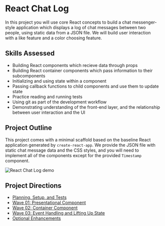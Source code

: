 # React Chat Log
In this project you will use core React concepts to build a chat messenger-style application which displays a log of chat messages between two people, using static data from a JSON file. We will build user interaction with a like feature and a color choosing feature. 

## Skills Assessed
- Building React components which recieve data through props
- Building React container components which pass information to their subcomponents
- Initializing and using state within a component
- Passing callback functions to child components and use them to update state
- Practice reading and running tests
- Using git as part of the development workflow
- Demonstrating understanding of the front-end layer, and the relationship between user interaction and the UI

## Project Outline
This project comes with a minimal scaffold based on the baseline React application generated by `create-react-app`. We provide the JSON file with static chat message data and the CSS styles, and you will need to implement all of the components except for the provided `Timestamp` component.

![React Chat Log demo](./images/react-chatlog-demo.gif)

## Project Directions
- [Planning, Setup, and Tests](./project-docs/setup.md)
- [Wave 01: Presentational Component](./project-docs/wave-01.md)
- [Wave 02: Container Component](./project-docs/wave-02.md)
- [Wave 03: Event Handling and Lifting Up State](./project-docs/wave-03.md)
- [Optional Enhancements](./project-docs/optional-enhancements.md)






